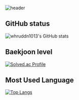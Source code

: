 <!--
**SINHS04/SINHS04** is a ✨ _special_ ✨ repository because its `README.md` (this file) appears on your GitHub profile.

Here are some ideas to get you started:

- 🔭 I’m currently working on ...
- 🌱 I’m currently learning ...
- 👯 I’m looking to collaborate on ...
- 🤔 I’m looking for help with ...
- 💬 Ask me about ...
- 📫 How to reach me: ...
- 😄 Pronouns: ...
- ⚡ Fun fact: ...
-->

![header](https://KyeongWooCho.vercel.app/api?type=wave&color=auto&height=300&section=header&text=capsule%20render&fontSize=90)

## GitHub status
![whruddn1013's GitHub stats](https://github-readme-stats.vercel.app/api?username=SINHS04&show_icons=true&theme=radical)

## Baekjoon level
[![Solved.ac Profile](http://mazassumnida.wtf/api/v2/generate_badge?boj=whruddn1013)](https://solved.ac/whruddn1013/)

## Most Used Language
[![Top Langs](https://github-readme-stats.vercel.app/api/top-langs/?username=anuraghazra&layout=donut-vertical)](https://github.com/anuraghazra/github-readme-stats)
